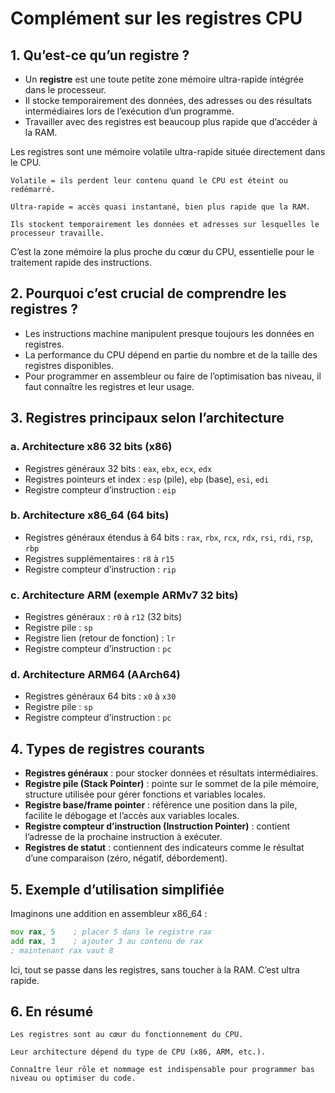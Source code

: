 # Complément sur les registres CPU

## 1. Qu’est-ce qu’un registre ?

- Un **registre** est une toute petite zone mémoire ultra-rapide intégrée dans le processeur.  
- Il stocke temporairement des données, des adresses ou des résultats intermédiaires lors de l’exécution d’un programme.  
- Travailler avec des registres est beaucoup plus rapide que d’accéder à la RAM.  

Les registres sont une mémoire volatile ultra-rapide située directement dans le CPU.

    Volatile = ils perdent leur contenu quand le CPU est éteint ou redémarré.

    Ultra-rapide = accès quasi instantané, bien plus rapide que la RAM.

    Ils stockent temporairement les données et adresses sur lesquelles le processeur travaille.

C’est la zone mémoire la plus proche du cœur du CPU, essentielle pour le traitement rapide des instructions.

## 2. Pourquoi c’est crucial de comprendre les registres ?

- Les instructions machine manipulent presque toujours les données en registres.  
- La performance du CPU dépend en partie du nombre et de la taille des registres disponibles.  
- Pour programmer en assembleur ou faire de l’optimisation bas niveau, il faut connaître les registres et leur usage.  

## 3. Registres principaux selon l’architecture  

### a. Architecture x86 32 bits (x86)  
- Registres généraux 32 bits : `eax`, `ebx`, `ecx`, `edx`  
- Registres pointeurs et index : `esp` (pile), `ebp` (base), `esi`, `edi`  
- Registre compteur d’instruction : `eip`  

### b. Architecture x86_64 (64 bits)  
- Registres généraux étendus à 64 bits : `rax`, `rbx`, `rcx`, `rdx`, `rsi`, `rdi`, `rsp`, `rbp`  
- Registres supplémentaires : `r8` à `r15`  
- Registre compteur d’instruction : `rip`  

### c. Architecture ARM (exemple ARMv7 32 bits)  
- Registres généraux : `r0` à `r12` (32 bits)  
- Registre pile : `sp`  
- Registre lien (retour de fonction) : `lr`  
- Registre compteur d’instruction : `pc`  

### d. Architecture ARM64 (AArch64)  
- Registres généraux 64 bits : `x0` à `x30`  
- Registre pile : `sp`  
- Registre compteur d’instruction : `pc`  

## 4. Types de registres courants  

- **Registres généraux** : pour stocker données et résultats intermédiaires.  
- **Registre pile (Stack Pointer)** : pointe sur le sommet de la pile mémoire, structure utilisée pour gérer fonctions et variables locales.  
- **Registre base/frame pointer** : référence une position dans la pile, facilite le débogage et l’accès aux variables locales.  
- **Registre compteur d’instruction (Instruction Pointer)** : contient l’adresse de la prochaine instruction à exécuter.  
- **Registres de statut** : contiennent des indicateurs comme le résultat d’une comparaison (zéro, négatif, débordement).  

## 5. Exemple d’utilisation simplifiée

Imaginons une addition en assembleur x86_64 :  
```asm
mov rax, 5    ; placer 5 dans le registre rax  
add rax, 3    ; ajouter 3 au contenu de rax  
; maintenant rax vaut 8
```

Ici, tout se passe dans les registres, sans toucher à la RAM. C’est ultra rapide.

## 6. En résumé

    Les registres sont au cœur du fonctionnement du CPU.

    Leur architecture dépend du type de CPU (x86, ARM, etc.).

    Connaître leur rôle et nommage est indispensable pour programmer bas niveau ou optimiser du code.
